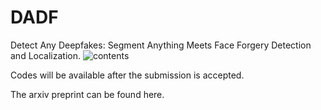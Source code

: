 # DADF
Detect Any Deepfakes: Segment Anything Meets Face Forgery Detection and Localization.
![contents](./contents.png)


Codes will be available after the submission is accepted.

The arxiv preprint can be found here.

